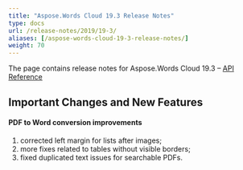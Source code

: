 ```yaml
---
title: "Aspose.Words Cloud 19.3 Release Notes"
type: docs
url: /release-notes/2019/19-3/
aliases: [/aspose-words-cloud-19-3-release-notes/]
weight: 70
---
```


The page contains release notes for Aspose.Words Cloud 19.3 – [API Reference](https://apireference.aspose.cloud/words/)

## Important Changes and New Features

#### PDF to Word conversion improvements

1. corrected left margin for lists after images;
1. more fixes related to tables without visible borders;
1. fixed duplicated text issues for searchable PDFs.
